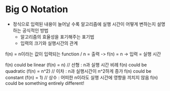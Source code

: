 # Big O Notation
- 정식으로 입력된 내용이 늘어날 수록 알고리즘에 실행 시간이 어떻게 변하는지 설명하는 공식적인 방법
  - 알고리즘의 효율성을 표기해주는 표기법
  - 입력의 크기와 실행시간의 관계

f(n) = n이라는 값이 입력되는 function / n = 출력
-> f(n) = n
-> 입력 = 실행 시간

f(n) could be linear (f(n) = n)
// 선형 : n과 실행 시간 비례
f(n) could be quadratic (f(n) = n^2)
// 이차 : n과 실행시간이 n^2하게 증가
f(n) could be constant (f(n) = 1)
// 상수 : 어떠한 n이라도 실행 시간에 영향을 끼치지 않음
f(n) could be something entirely different!
